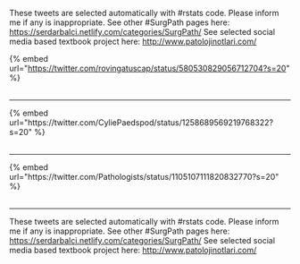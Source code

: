 

These tweets are selected automatically with #rstats code. Please inform me if any is inappropriate.
See other #SurgPath pages here: https://serdarbalci.netlify.com/categories/SurgPath/ 
See selected social media based textbook project here: http://www.patolojinotlari.com/

{% embed url="https://twitter.com/rovingatuscap/status/580530829056712704?s=20" %}<br>
<br>
<hr>
{% embed url="https://twitter.com/CyliePaedspod/status/1258689569219768322?s=20" %}<br>
<br>
<hr>
{% embed url="https://twitter.com/Pathologists/status/1105107111820832770?s=20" %}<br>
<br>
<hr>


These tweets are selected automatically with #rstats code. Please inform me if any is inappropriate.
See other #SurgPath pages here: https://serdarbalci.netlify.com/categories/SurgPath/ 
See selected social media based textbook project here: http://www.patolojinotlari.com/
